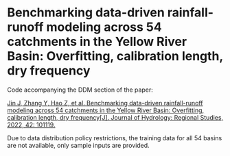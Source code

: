 # Benchmarking data-driven rainfall-runoff modeling across 54 catchments in the Yellow River Basin: Overfitting, calibration length, dry frequency

Code accompanying the DDM section of the paper:

[Jin J, Zhang Y, Hao Z, et al. Benchmarking data-driven rainfall-runoff modeling across 54 catchments in the Yellow River Basin: Overfitting, calibration length, dry frequency[J]. Journal of Hydrology: Regional Studies, 2022, 42: 101119.](https://www.sciencedirect.com/science/article/pii/S221458182200132X)

Due to data distribution policy restrictions, the training data for all 54 basins are not available, only sample inputs are provided.

